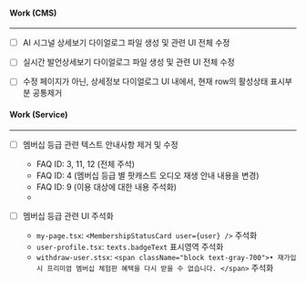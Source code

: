 

#### Work (CMS)
---
- [ ] AI 시그널 상세보기 다이얼로그 파일 생성 및 관련 UI 전체 수정
- [ ] 실시간 발언상세보기 다이얼로그 파일 생성 및 관련 UI 전체 수정
- [ ] 수정 페이지가 아닌, 상세정보 다이얼로그 UI 내에서, 현재 row의 활성상태 표시부분 공통제거


#### Work (Service)
---
- [ ] 멤버십 등급 관련 텍스트 안내사항 제거 및 수정
	- FAQ ID: 3, 11, 12 (전체 주석)
	- FAQ ID: 4 (멤버십 등급 별 팟캐스트 오디오 재생 안내 내용을 변경)
	- FAQ ID: 9 (이용 대상에 대한 내용 주석화)
	- 

- [ ] 멤버십 등급 관련 UI 주석화
	- `my-page.tsx`:  `<MembershipStatusCard user={user} />` 주석화
	- `user-profile.tsx`: `texts.badgeText` 표시영역 주석화
	- `withdraw-user.stsx`: `<span className="block text-gray-700">• 재가입 시 프리미엄 멤버십 체험판 혜택을 다시 받을 수 없습니다. </span>` 주석화
